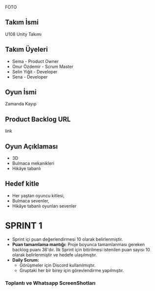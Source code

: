 FOTO

## Takım İsmi

U108 Unity Takımı

## Takım Üyeleri

- Sema - Product Owner
- Onur Özdemir - Scrum Master
- Selin Yiğit - Developer
- Sena - Developer

## Oyun İsmi

Zamanda Kayıp 

## Product Backlog URL

link

## Oyun Açıklaması

- 3D
- Bulmaca mekanikleri
- Hikâye tabanlı

## Hedef kitle

- Her yaştan oyuncu kitlesi,
- Bulmaca sevenler,
- Hikâye tabanlı oyunları sevenler

# SPRINT 1

- Sprint içi puan değerlendirmesi 10 olarak belirlenmiştir.
- **Puan tamamlama mantığı:** Proje boyunca tamamlanması gereken backlog puanı 36'dır. İlk Sprint için bitirilmesi istenilen puan sayısı 10 olarak belirlenmiştir ve hedefe ulaşılmıştır.
- **Daily Scrum:**
  - Görüşmeler için Discord kullanılmıştır.
  - Gruptaki her bir birey için görevlendirme yapılmıştır.

### Toplantı ve Whatsapp ScreenShotları
